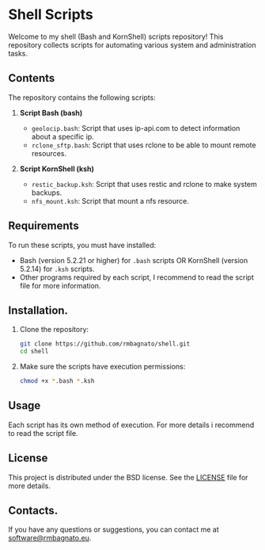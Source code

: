 # Shell Scripts

Welcome to my shell (Bash and KornShell) scripts repository! 
This repository collects scripts for automating various system and administration tasks.

## Contents

The repository contains the following scripts:

1. **Script Bash (bash)**
   - `geolocip.bash`: Script that uses ip-api.com to detect information about a specific ip.
   - `rclone_sftp.bash`: Script that uses rclone to be able to mount remote resources.

2. **Script KornShell (ksh)**
   - `restic_backup.ksh`: Script that uses restic and rclone to make system backups.
   - `nfs_mount.ksh`: Script that mount a nfs resource.

## Requirements

To run these scripts, you must have installed:

- Bash (version 5.2.21 or higher) for `.bash` scripts OR KornShell (version 5.2.14) for `.ksh` scripts.
- Other programs required by each script, I recommend to read the script file for more information.

## Installation.

1. Clone the repository:
    ```bash
    git clone https://github.com/rmbagnato/shell.git
    cd shell
    ```

2. Make sure the scripts have execution permissions:
    ```bash
    chmod +x *.bash *.ksh
    ```

## Usage

Each script has its own method of execution. For more details i recommend to read the script file.

## License

This project is distributed under the BSD license. See the [LICENSE](https://github.com/rmbagnato/shell/blob/main/LICENSE) file for more details.

## Contacts.

If you have any questions or suggestions, you can contact me at [software@rmbagnato.eu](mailto:software@rmbagnato.eu).
